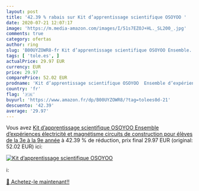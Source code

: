 ```yaml
---
layout: post
title: '42.39 % rabais sur Kit d’apprentissage scientifique OSOYOO '
date: 2020-07-21 12:07:17
image: 'https://m.media-amazon.com/images/I/51s7EZOJ+HL._SL200_.jpg'
comments: true
category: ofertas
author: ring
slug: 'B00UYZOWR8-fr Kit d’apprentissage scientifique OSOYOO Ensemble...'
tags: [ 'tole.es', ]
actualPrice: 29.97 EUR
currency: EUR
price: 29.97
comparePrice: 52.02 EUR
prodname: 'Kit d’apprentissage scientifique OSOYOO  Ensemble d’expériences électricité et magnétisme  circuits de construction  pour élèves de la 3e à la 9e année'
country: 'fr'
flag: '🇫🇷'
buyurl: 'https://www.amazon.fr/dp/B00UYZOWR8/?tag=tolees0d-21'
descuento: '42.39'
average: '29.97'
---
```


Vous avez [Kit d’apprentissage scientifique OSOYOO  Ensemble d’expériences électricité et magnétisme  circuits de construction  pour élèves de la 3e à la 9e année](https://www.amazon.fr/dp/B00UYZOWR8/?tag=tolees0d-21)  à  42.39 % de réduction, prix final  29.97 EUR (original: 52.02 EUR) ici:

[![Kit d’apprentissage scientifique OSOYOO ](https://m.media-amazon.com/images/I/51s7EZOJ+HL._SL200_.jpg)](https://www.amazon.fr/dp/B00UYZOWR8/?tag=tolees0d-21)

ℹ️:


[🛒 Achetez-le maintenant!!](https://www.amazon.fr/dp/B00UYZOWR8/?tag=tolees0d-21)
